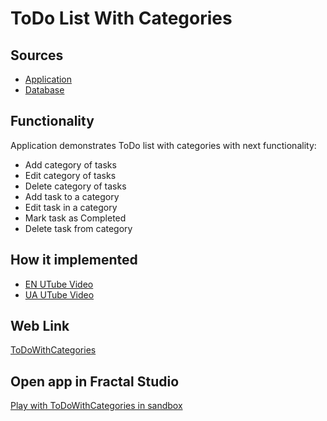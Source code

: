 # ToDo List With Categories

## Sources

- [Application](https://github.com/LearnFractal/FractalPlatform/tree/main/FractalPlatform.Examples/Applications/ToDoWithCategories/ToDoWithCategoriesApplication.cs)
- [Database](https://github.com/LearnFractal/FractalPlatform/tree/main/FractalPlatform.Examples/Databases/ToDoWithCategories)

## Functionality

Application demonstrates ToDo list with categories with next functionality:
- Add category of tasks
- Edit category of tasks
- Delete category of tasks
- Add task to a category
- Edit task in a category
- Mark task as Completed
- Delete task from category

## How it implemented

- [EN UTube Video](https://fraplat.tech/jupiter/UTube?tag=103)
- [UA UTube Video](https://fraplat.tech/jupiter/UTube?tag=203)

## Web Link

[ToDoWithCategories](https://fraplat.tech/jupiter/ToDoWithCategories)

## Open app in Fractal Studio

[Play with ToDoWithCategories in sandbox](https://fraplat.tech/mars/FractalStudio/?tag=ToDoWithCategories+template)
